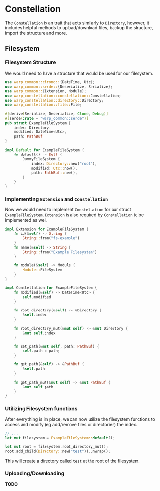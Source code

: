 # Constellation

The `Constellation` is an trait that acts similarly to `Directory`, however, it includes helpful methods to upload/download files, backup the structure, import the structure and more. 


## Filesystem

### Filesystem Structure
We would need to have a structure that would be used for our filesystem.

```rust
use warp_common::chrono::{DateTime, Utc};
use warp_common::serde::{Deserialize, Serialize};
use warp_common::{Extension, Module};
use warp_constellation::constellation::Constellation;
use warp_constellation::directory::Directory;
use warp_constellation::file::File;

#[derive(Serialize, Deserialize, Clone, Debug)]
#[serde(crate = "warp_common::serde")]
pub struct ExampleFileSystem {
	index: Directory,
	modified: DateTime<Utc>,
	path: PathBuf
}

impl Default for ExampleFileSystem {
    fn default() -> Self {
        DummyFileSystem {
            index: Directory::new("root"),
            modified: Utc::now(),
            path: PathBuf::new(),
        }
    }
}

```

### Implementing `Extension` and `Constellation`
Now we would need to implement `Constellation` for our struct `ExampleFileSystem`. `Extension` is also required by `Constellation` to be implemented as well.

```rust
impl Extension for ExampleFileSystem {
    fn id(&self) -> String {
        String::from("fs-example")
    }
    fn name(&self) -> String {
        String::from("Example Filesystem")
    }

    fn module(&self) -> Module {
        Module::FileSystem
    }
}

impl Constellation for ExampleFileSystem {
    fn modified(&self) -> DateTime<Utc> {
        self.modified
    }

    fn root_directory(&self) -> &Directory {
        &self.index
    }

    fn root_directory_mut(&mut self) -> &mut Directory {
        &mut self.index
    }

    fn set_path(&mut self, path: PathBuf) {
        self.path = path;
    }

    fn get_path(&self) -> &PathBuf {
        &self.path
    }

    fn get_path_mut(&mut self) -> &mut PathBuf {
        &mut self.path
    }
}
```

### Utilizing Filesystem functions

After everything is im place, we can now utilize the filesystem functions to access and modify (eg add/remove files or directories) the index.

```rust
// ...
let mut filesystem = ExampleFileSystem::default();

let mut root = filesystem.root_directory_mut();
root.add_child(Directory::new("test")).unwrap();

```

This will create a directory called `test` at the root of the filesystem.

### Uploading/Downloading

**TODO**